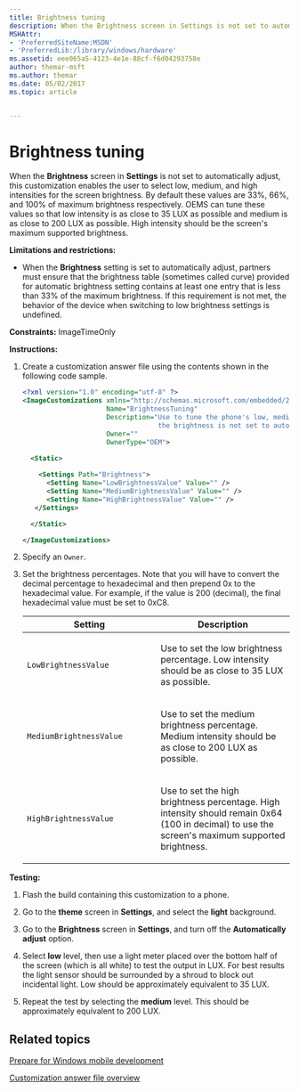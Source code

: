 ```yaml
---
title: Brightness tuning
description: When the Brightness screen in Settings is not set to automatically adjust, this customization enables the user to select low, medium, and high intensities for the screen brightness.
MSHAttr:
- 'PreferredSiteName:MSDN'
- 'PreferredLib:/library/windows/hardware'
ms.assetid: eee065a5-4123-4e1e-88cf-f6d04293758e
author: themar-msft
ms.author: themar
ms.date: 05/02/2017
ms.topic: article


---
```


# Brightness tuning


When the **Brightness** screen in **Settings** is not set to automatically adjust, this customization enables the user to select low, medium, and high intensities for the screen brightness. By default these values are 33%, 66%, and 100% of maximum brightness respectively. OEMS can tune these values so that low intensity is as close to 35 LUX as possible and medium is as close to 200 LUX as possible. High intensity should be the screen's maximum supported brightness.

**Limitations and restrictions:**

-   When the **Brightness** setting is set to automatically adjust, partners must ensure that the brightness table (sometimes called curve) provided for automatic brightness setting contains at least one entry that is less than 33% of the maximum brightness. If this requirement is not met, the behavior of the device when switching to low brightness settings is undefined.

<a href="" id="constraints---imagetimeonly"></a>**Constraints:** ImageTimeOnly  

<a href="" id="instructions-"></a>**Instructions:**  
1.  Create a customization answer file using the contents shown in the following code sample.

    ```XML
    <?xml version="1.0" encoding="utf-8" ?>  
    <ImageCustomizations xmlns="http://schemas.microsoft.com/embedded/2004/10/ImageUpdate"  
                         Name="BrightnessTuning"  
                         Description="Use to tune the phone's low, medium, and high brightness settings when 
                                      the brightness is not set to automatically adjust."  
                         Owner=""  
                         OwnerType="OEM"> 
      
      <Static>  

        <Settings Path="Brightness">  
          <Setting Name="LowBrightnessValue" Value="" /> 
          <Setting Name="MediumBrightnessValue" Value="" />
          <Setting Name="HighBrightnessValue" Value="" />
       </Settings>  

      </Static>

    </ImageCustomizations>
    ```

2.  Specify an `Owner`.

3.  Set the brightness percentages. Note that you will have to convert the decimal percentage to hexadecimal and then prepend 0x to the hexadecimal value. For example, if the value is 200 (decimal), the final hexadecimal value must be set to 0xC8.

    <table>
    <colgroup>
    <col width="50%" />
    <col width="50%" />
    </colgroup>
    <thead>
    <tr class="header">
    <th>Setting</th>
    <th>Description</th>
    </tr>
    </thead>
    <tbody>
    <tr class="odd">
    <td><p><code>LowBrightnessValue</code></p></td>
    <td><p>Use to set the low brightness percentage. Low intensity should be as close to 35 LUX as possible.</p></td>
    </tr>
    <tr class="even">
    <td><p><code>MediumBrightnessValue</code></p></td>
    <td><p>Use to set the medium brightness percentage. Medium intensity should be as close to 200 LUX as possible.</p></td>
    </tr>
    <tr class="odd">
    <td><p><code>HighBrightnessValue</code></p></td>
    <td><p>Use to set the high brightness percentage. High intensity should remain 0x64 (100 in decimal) to use the screen's maximum supported brightness.</p></td>
    </tr>
    </tbody>
    </table>

     

<a href="" id="testing-"></a>**Testing:**  
1.  Flash the build containing this customization to a phone.

2.  Go to the **theme** screen in **Settings**, and select the **light** background.

3.  Go to the **Brightness** screen in **Settings**, and turn off the **Automatically adjust** option.

4.  Select **low** level, then use a light meter placed over the bottom half of the screen (which is all white) to test the output in LUX. For best results the light sensor should be surrounded by a shroud to block out incidental light. Low should be approximately equivalent to 35 LUX.

5.  Repeat the test by selecting the **medium** level. This should be approximately equivalent to 200 LUX.

## Related topics

[Prepare for Windows mobile development](https://docs.microsoft.com/en-us/windows-hardware/manufacture/mobile/preparing-for-windows-mobile-development)

[Customization answer file overview](https://docs.microsoft.com/en-us/windows-hardware/customize/mobile/mcsf/customization-answer-file)
